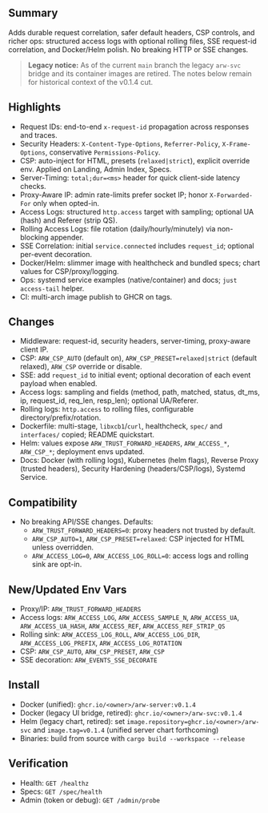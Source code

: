 ## Summary

Adds durable request correlation, safer default headers, CSP controls, and richer ops: structured access logs with optional rolling files, SSE request-id correlation, and Docker/Helm polish. No breaking HTTP or SSE changes.

> **Legacy notice:** As of the current `main` branch the legacy `arw-svc` bridge and its container images are retired. The notes below remain for historical context of the v0.1.4 cut.

## Highlights
- Request IDs: end-to-end `x-request-id` propagation across responses and traces.
- Security Headers: `X-Content-Type-Options`, `Referrer-Policy`, `X-Frame-Options`, conservative `Permissions-Policy`.
- CSP: auto-inject for HTML, presets (`relaxed|strict`), explicit override env. Applied on Landing, Admin Index, Specs.
- Server-Timing: `total;dur=<ms>` header for quick client-side latency checks.
- Proxy-Aware IP: admin rate-limits prefer socket IP; honor `X-Forwarded-For` only when opted-in.
- Access Logs: structured `http.access` target with sampling; optional UA (hash) and Referer (strip QS).
- Rolling Access Logs: file rotation (daily/hourly/minutely) via non-blocking appender.
- SSE Correlation: initial `service.connected` includes `request_id`; optional per-event decoration.
- Docker/Helm: slimmer image with healthcheck and bundled specs; chart values for CSP/proxy/logging.
- Ops: systemd service examples (native/container) and docs; `just access-tail` helper.
- CI: multi-arch image publish to GHCR on tags.

## Changes
- Middleware: request-id, security headers, server-timing, proxy-aware client IP.
- CSP: `ARW_CSP_AUTO` (default on), `ARW_CSP_PRESET=relaxed|strict` (default relaxed), `ARW_CSP` override or disable.
- SSE: add `request_id` to initial event; optional decoration of each event payload when enabled.
- Access logs: sampling and fields (method, path, matched, status, dt_ms, ip, request_id, req_len, resp_len); optional UA/Referer.
- Rolling logs: `http.access` to rolling files, configurable directory/prefix/rotation.
- Dockerfile: multi-stage, `libxcb1`/`curl`, healthcheck, `spec/` and `interfaces/` copied; README quickstart.
- Helm: values expose `ARW_TRUST_FORWARD_HEADERS`, `ARW_ACCESS_*`, `ARW_CSP_*`; deployment envs updated.
- Docs: Docker (with rolling logs), Kubernetes (helm flags), Reverse Proxy (trusted headers), Security Hardening (headers/CSP/logs), Systemd Service.

## Compatibility
- No breaking API/SSE changes. Defaults:
  - `ARW_TRUST_FORWARD_HEADERS=0`: proxy headers not trusted by default.
  - `ARW_CSP_AUTO=1`, `ARW_CSP_PRESET=relaxed`: CSP injected for HTML unless overridden.
  - `ARW_ACCESS_LOG=0`, `ARW_ACCESS_LOG_ROLL=0`: access logs and rolling sink are opt-in.

## New/Updated Env Vars
- Proxy/IP: `ARW_TRUST_FORWARD_HEADERS`
- Access logs: `ARW_ACCESS_LOG`, `ARW_ACCESS_SAMPLE_N`, `ARW_ACCESS_UA`, `ARW_ACCESS_UA_HASH`, `ARW_ACCESS_REF`, `ARW_ACCESS_REF_STRIP_QS`
- Rolling sink: `ARW_ACCESS_LOG_ROLL`, `ARW_ACCESS_LOG_DIR`, `ARW_ACCESS_LOG_PREFIX`, `ARW_ACCESS_LOG_ROTATION`
- CSP: `ARW_CSP_AUTO`, `ARW_CSP_PRESET`, `ARW_CSP`
- SSE decoration: `ARW_EVENTS_SSE_DECORATE`

## Install
- Docker (unified): `ghcr.io/<owner>/arw-server:v0.1.4`
- Docker (legacy UI bridge, retired): `ghcr.io/<owner>/arw-svc:v0.1.4`
- Helm (legacy chart, retired): set `image.repository=ghcr.io/<owner>/arw-svc` and `image.tag=v0.1.4` (unified server chart forthcoming)
- Binaries: build from source with `cargo build --workspace --release`

## Verification
- Health: `GET /healthz`
- Specs: `GET /spec/health`
- Admin (token or debug): `GET /admin/probe`
